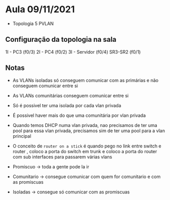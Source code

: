 # Aula 09/11/2021

- Topologia 5 PVLAN


## Configuração da topologia na sala

1I - PC3 (f0/3)
2I - PC4 (f0/2)
3I - Servidor (f0/4)
SR3-SR2 (f0/1)


## Notas

- As VLANs isoladas só conseguem comunicar com as primárias e não conseguem comunicar entre si
- As VLANs comunitárias conseguem comunicar entre si

- Só é possivel ter uma isolada por cada vlan privada
- É possivel haver mais do que uma comunitária por vlan privada

- Quando temos DHCP numa vlan privada, nao precisamos de ter uma pool para essa vlan privada, precisamos sim de ter uma pool para a vlan principal

- O conceito de `router on a stick` é quando pego no link entre switch e router , coloco a porta do switch em trunk e coloco a porta do router com sub interfaces para passarem várias vlans

- Promiscuo -> toda a gente pode la ir
- Comunitario -> consegue comunicar com quem for comunitario e com as promiscuas
- Isoladas -> consegue só comunicar com as promiscuas

